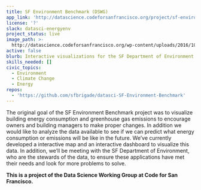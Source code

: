 ```yaml
---
title: SF Environment Benchmark (DSWG)
app_link: 'http://datascience.codeforsanfrancisco.org/project/sf-environment-benchmark/'
license: '?'
slack: datasci-energyenv
project_status: live
image_path: >-
  http://datascience.codeforsanfrancisco.org/wp-content/uploads/2016/10/sf_building-emissions-dashboard-750x330.png
active: false
blurb: Interactive visualizations for the SF Department of Environment
skills_needed: []
civic_topics:
  - Environment
  - Climate Change
  - Energy
repos:
  - 'https://github.com/sfbrigade/datasci-SF-Environment-Benchmark'
---
```

The original goal of the SF Environment Benchmark project was to visualize building energy consumption and greenhouse gas emissions to encourage owners and building managers to make proper changes. In addition we would like to analyze the data available to see if we can predict what energy consumption or emissions will be like in the future. We’ve currently developed a interactive map and an interactive dashboard to visualize this data. In addition, we’ll be meeting with the SF Department of Environment, who are the stewards of the data, to ensure these applications have met their needs and look for more problems to solve.

**This is a project of the Data Science Working Group at Code for San Francisco.**
